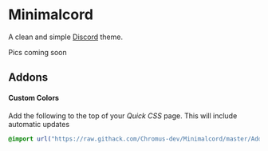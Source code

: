 # Minimalcord
A clean and simple [Discord](https://discord.com/ "Discord") theme.

Pics coming soon

## Addons
#### Custom Colors 

Add the following to the top of your *Quick CSS* page. This will include automatic updates
```css
@import url("https://raw.githack.com/Chromus-dev/Minimalcord/master/Addons/customColorsAddon.css");
```